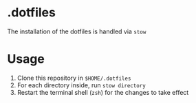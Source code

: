 # .dotfiles
The installation of the dotfiles is handled via `stow`

# Usage
1. Clone this repository in `$HOME/.dotfiles`
2. For each directory inside, run `stow directory`
3. Restart the terminal shell (`zsh`) for the changes to take effect
